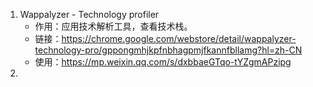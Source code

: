 1. Wappalyzer - Technology profiler
   - 作用：应用技术解析工具，查看技术栈。
   - 链接：https://chrome.google.com/webstore/detail/wappalyzer-technology-pro/gppongmhjkpfnbhagpmjfkannfbllamg?hl=zh-CN
   - 使用：https://mp.weixin.qq.com/s/dxbbaeGTqo-tYZgmAPzipg
2. 